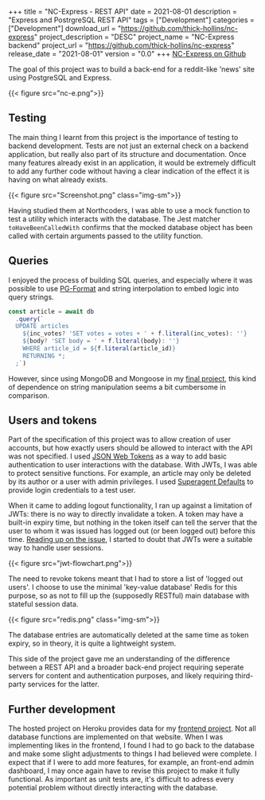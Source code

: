 +++
title = "NC-Express - REST API"
date = 2021-08-01
description = "Express and PostrgreSQL REST API"
tags = ["Development"]
categories = ["Development"]
download_url = "https://github.com/thick-hollins/nc-express"
project_description = "DESC"
project_name = "NC-Express backend"
project_url = "https://github.com/thick-hollins/nc-express"
release_date = "2021-08-01"
version = "0.0"
+++
[NC-Express on Github](https://github.com/thick-hollins/nc-express)

The goal of this project was to build a back-end for a reddit-like 'news' site using PostgreSQL and Express. 

{{< figure src="nc-e.png">}}

## Testing

The main thing I learnt from this project is the importance of testing to backend development. Tests are not just an external check on a backend application, but really also part of its structure and documentation. Once many features already exist in an application, it would be extremely difficult to add any further code without having a clear indication of the effect it is having on what already exists. 

{{< figure src="Screenshot.png" class="img-sm">}}

Having studied them at Northcoders, I was able to use a mock function to test a utility which interacts with the database. The Jest matcher `toHaveBeenCalledWith` confirms that the mocked database object has been called with certain arguments passed to the utility function.

## Queries

I enjoyed the process of building SQL queries, and especially where it was possible to use [PG-Format](https://www.npmjs.com/package/pg-format) and string interpolation to embed logic into query strings.

```javascript
const article = await db
  .query(`
  UPDATE articles
    ${inc_votes? 'SET votes = votes + ' + f.literal(inc_votes): ''}
    ${body? 'SET body = ' + f.literal(body): ''}
    WHERE article_id = ${f.literal(article_id)}
    RETURNING *;
  ;`)
```
However, since using MongoDB and Mongoose in my [final project](/project/waypoint-final-group-project), this kind of dependence on string manipulation seems a bit cumbersome in comparison.

## Users and tokens

Part of the specification of this project was to allow creation of user accounts, but how exactly users should be allowed to interact with the API was not specified. I used [JSON Web Tokens](https://jwt.io/) as a way to add basic authentication to user interactions with the database. With JWTs, I was able to protect sensitive functions. For example, an article may only be deleted by its author or a user with admin privileges. I used [Superagent Defaults](https://www.npmjs.com/package/superagent-defaults) to provide login credentials to a test user.

When it came to adding logout functionality, I ran up against a limitation of JWTs: there is no way to directly invalidate a token. A token may have a built-in expiry time, but nothing in the token itself can tell the server that the user to whom it was issued has logged out (or been logged out) before this time. [Reading up on the issue](http://cryto.net/~joepie91/blog/2016/06/19/stop-using-jwt-for-sessions-part-2-why-your-solution-doesnt-work/), I started to doubt that JWTs were a suitable way to handle user sessions.

{{< figure src="jwt-flowchart.png">}}

The need to revoke tokens meant that I had to store a list of 'logged out users'. I choose to use the minimal 'key-value database' Redis for this purpose, so as not to fill up the (supposedly RESTful) main database with stateful session data.

{{< figure src="redis.png" class="img-sm">}}

The database entries are automatically deleted at the same time as token expiry, so in theory, it is quite a lightweight system.

This side of the project gave me an understanding of the difference between a REST API and a broader back-end project requiring seperate servers for content and authentication purposes, and likely requiring third-party services for the latter. 

## Further development

The hosted project on Heroku provides data for my [frontend project](https://nc-express.netlify.app/). Not all database functions are implemented on that website. When I was implementing likes in the frontend, I found I had to go back to the database and make some slight adjustments to things I had believed were complete. I expect that if I were to add more features, for example, an front-end admin dashboard, I may once again have to revise this project to make it fully functional. As important as unit tests are, it's difficult to adress every potential problem without directly interacting with the database.